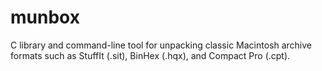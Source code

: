 # munbox
C library and command-line tool for unpacking classic Macintosh archive formats such as StuffIt (.sit), BinHex (.hqx), and Compact Pro (.cpt).
